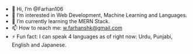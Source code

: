 - 👋 Hi, I’m @Farhan106
- 👀 I’m interested in Web Development, Machine Learning and Languages.
- 🌱 I’m currently learning the MERN Stack.
- 📫 How to reach me: w.farhanshk@gmail.com
- ⚡ Fun fact: I can speak 4 languages as of right now: Urdu, Punjabi, English and Japanese.
